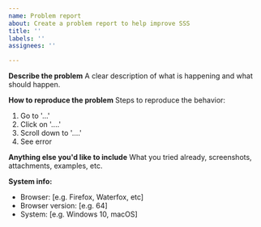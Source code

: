 ```yaml
---
name: Problem report
about: Create a problem report to help improve SSS
title: ''
labels: ''
assignees: ''

---
```


**Describe the problem**
A clear description of what is happening and what should happen.

**How to reproduce the problem**
Steps to reproduce the behavior:
1. Go to '...'
2. Click on '....'
3. Scroll down to '....'
4. See error

**Anything else you'd like to include**
What you tried already, screenshots, attachments, examples, etc.

**System info:**
- Browser: [e.g. Firefox, Waterfox, etc]
- Browser version: [e.g. 64]
- System: [e.g. Windows 10, macOS]
